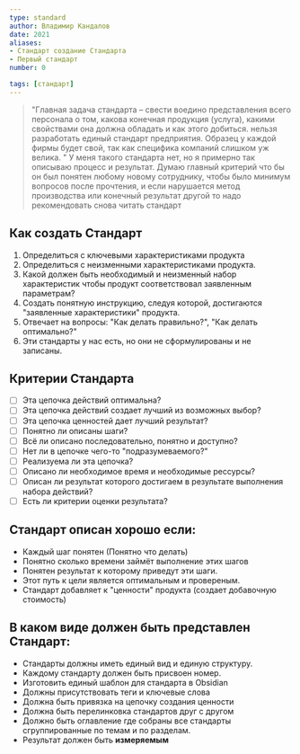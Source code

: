 ```yaml
---
type: standard 
author: Владимир Кандалов 
date: 2021
aliases: 
- Стандарт создание Стандарта
- Первый стандарт
number: 0

tags: [стандарт]
---
```


>"Главная задача стандарта – свести воедино представления всего персонала о том, какова конечная продукция (услуга), какими свойствами она должна обладать и как этого добиться. нельзя разработать единый стандарт предприятия. 
>Образец у каждой фирмы будет свой, так как специфика компаний слишком уж велика. "
>У меня такого стандарта нет, но я примерно так описываю процесс и результат. Думаю главный критерий что бы он был понятен любому новому сотруднику, чтобы было минимум вопросов после прочтения, и если нарушается метод производства или конечный результат другой то надо рекомендовать снова читать стандарт

## Как создать Стандарт
1. Определиться с ключевыми характеристиками продукта
2. Определиться с неизменными характеристиками продукта.
3. Какой должен быть необходимый и неизменный набор характеристик чтобы продукт соответствовал заявленным параметрам?
4. Создать понятную инструкцию, следуя  которой, достигаются "заявленные характеристики" продукта.
5. Отвечает на вопросы: "Как делать правильно?", "Как делать оптимально?"
6. Эти стандарты у нас есть, но они не сформулированы и не записаны.

## Критерии Стандарта
- [ ] Эта цепочка действий оптимальна?
- [ ] Эта цепочка действий создает лучший из возможных выбор?
- [ ] Эта цепочка ценностей дает лучший результат?
- [ ] Понятно ли описаны шаги?
- [ ] Всё ли описано последовательно, понятно и доступно?
- [ ] Нет ли в цепочке чего-то "подразумеваемого?"
- [ ] Реализуема ли эта цепочка?
- [ ] Описано ли необходимое время и необходимые рессурсы?
- [ ] Описан ли результат которого достигаем в результате выполнения набора действий?
- [ ] Есть ли критерии оценки результата?

## Стандарт описан хорошо если:
- Каждый шаг понятен (Понятно что делать)
- Понятно сколько времени займёт выполнение этих шагов
- Понятен результат к которому приведут эти шаги.
- Этот путь к цели является оптимальным и провереным.
- Стандарт добавляет к "ценности" продукта (создает добавочную стоимость)

## В каком виде должен быть представлен Стандарт:
- Стандарты должны иметь единый вид и единую структуру.
- Каждому стандарту должен быть присвоен номер.
- Изготовить единый шаблон для стандарта в Obsidian
- Должны присутствовать теги и ключевые слова
- Должна быть привязка на цепочку создания ценности
- Должна быть перелинковка стандартов друг с другом
- Должно быть оглавление где собраны все стандарты сгруппированные по темам и по разделам.
- Результат должен быть **измеряемым**
